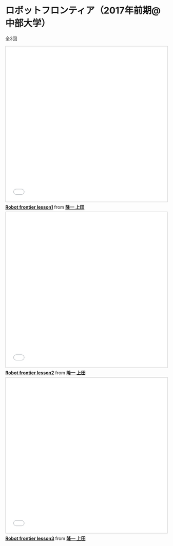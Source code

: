 # ロボットフロンティア（2017年前期\@中部大学）
全3回

<iframe src="//www.slideshare.net/slideshow/embed_code/key/19LRD9eyIAv2zA" width="595" height="485" frameborder="0" marginwidth="0" marginheight="0" scrolling="no" style="border:1px solid #CCC; border-width:1px; margin-bottom:5px; max-width: 100%;" allowfullscreen> </iframe> <div style="margin-bottom:5px"> <strong> <a href="//www.slideshare.net/ryuichiueda/robot-frontier-lesson1" title="Robot frontier lesson1" target="_blank">Robot frontier lesson1</a> </strong> from <strong><a target="_blank" href="https://www.slideshare.net/ryuichiueda">隆一 上田</a></strong> </div>

<iframe src="//www.slideshare.net/slideshow/embed_code/key/9u8SB5x3hkPKcY" width="595" height="485" frameborder="0" marginwidth="0" marginheight="0" scrolling="no" style="border:1px solid #CCC; border-width:1px; margin-bottom:5px; max-width: 100%;" allowfullscreen> </iframe> <div style="margin-bottom:5px"> <strong> <a href="//www.slideshare.net/ryuichiueda/robot-frontier-lesson2" title="Robot frontier lesson2" target="_blank">Robot frontier lesson2</a> </strong> from <strong><a target="_blank" href="https://www.slideshare.net/ryuichiueda">隆一 上田</a></strong> </div>

<iframe src="//www.slideshare.net/slideshow/embed_code/key/jzA8WjVSihzBqe" width="595" height="485" frameborder="0" marginwidth="0" marginheight="0" scrolling="no" style="border:1px solid #CCC; border-width:1px; margin-bottom:5px; max-width: 100%;" allowfullscreen> </iframe> <div style="margin-bottom:5px"> <strong> <a href="//www.slideshare.net/ryuichiueda/robot-frontier-lesson3" title="Robot frontier lesson3" target="_blank">Robot frontier lesson3</a> </strong> from <strong><a target="_blank" href="https://www.slideshare.net/ryuichiueda">隆一 上田</a></strong> </div>
